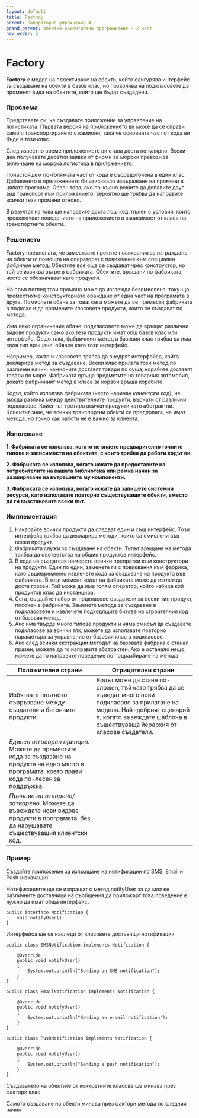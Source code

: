 ```yaml
---
layout: default
title: Factory
parent: Лабораторно упражнение 4
grand_parent: Обектно-ориентирано програмиране - 2 част
nav_order: 2
---
```


# Factory

**Factory** е модел на проектиране на обекти, който осигурява интерфейс за създаване на обекти в базов клас, но позволява на подкласовете да променят вида на обектите, които ще бъдат създадени.

### Проблема

Представете си, че създавате приложение за управление на логистиката. Първата версия на приложението ви може да се справи само с транспортирането с камиони, така че основната част от кода ви бъде в този клас.

След известно време приложението ви става доста популярно. Всеки ден получавате десетки заявки от фирми за морски превози за включване на морска логистика в приложението.

Понастоящем по-голямата част от кода е съсредоточена в един клас. Добавянето в приложението би изисквало извършване на промени в цялата програма. Освен това, ако по-късно решите да добавите друг вид транспорт към приложението, вероятно ще трябва да направите всички тези промени отново.

В резултат на това ще направите доста лош код, пълен с условия, които превключват поведението на приложението в зависимост от класа на транспортните обекти.

### Решението

Factory предполага, че замествате преките повиквания за изграждане на обекти (с помощта на оператора) с повиквания към специален _фабричен_ метод. Обектите все още се създават чрез конструктор, но той се извиква вътре в фабриката. Обектите, връщани по фабриката, често се обозначават като _продукти._

На пръв поглед тази промяна може да изглежда безсмислена: току-що преместихме конструкторното обаждане от една част на програмата в друга. Помислете обаче за това: сега можете да се премести фабриката в подклас и да промените класовете продукти, които се създават по метода.

Има леко ограничение обаче: подкласовете може да връщат различни видове продукти само ако тези продукти имат общ базов клас или интерфейс. Също така, фабричният метод в базовия клас трябва да има своя тип връщане, обявен като този интерфейс.

Например, както и класовете трябва да внедрят интерфейса, който декларира метод за създаване. Всеки клас прилага този метод по различен начин: камионите доставят товари по суша, корабите доставят товари по море. Фабриката връща предметите на товарния автомобил, докато фабричният метод в класа за кораби връща корабите.

Кодът, който използва фабриката (често наричан _клиентски_ код), не вижда разлика между действителните продукти, върнати от различни подкласове. Клиентът третира всички продукти като абстрактни. Клиентът знае, че всички транспортни обекти се предполага, че имат метода, но точно как работи не е важно за клиента.

### Използване

**1. Фабриката се използва, когато не знаете предварително точните типове и зависимости на обектите, с които трябва да работи кодът ви.**

**2. Фабриката се използва, когато искате да предоставите на потребителите на вашата библиотека или рамка начин за разширяване на вътрешните му компоненти.**

**3. Фабриката се използва, когато искате да запишете системни ресурси, като използвате повторно съществуващите обекти, вместо да ги възстановите всеки път.**

### Имплементация

1. Накарайте всички продукти да следват един и същ интерфейс. Този интерфейс трябва да декларира методи, които са смислени във всеки продукт.
2. Фабриката служи за създаване на обекти. Типът връщане на метода трябва да съответства на общия продуктов интерфейс.
3. В кода на създателя намерете всички препратки към конструктори на продукти. Един по един, заменете ги с повиквания към фабрика, като същевременно извлечете кода за създаване на продукта във фабриката. В този момент кодът на фабриката може да изглежда доста грозен. Той може да има голям оператор, който избира кой продуктов клас да инстанцира.
4. Сега, създайте набор от подкласове създатели за всеки тип продукт, посочен в фабриката. Заменете метода за създаване в подкласовете и извлечете подходящите битове на строителния код от базовия метод.
5. Ако има твърде много типове продукти и няма смисъл да създавате подкласове за всички тях, можете да използвате повторно параметъра за управление от базовия клас в подкласове.
6. Ако след всички екстракции методът на базовата фабрика е станал празен, можете да го направите абстрактен. Ако е останало нещо, можете да го направите поведение по подразбиране на метода.

| Положителни страни                                                                                                                                 | Отрицателни страни                                                                                                                                                                                        |
| -------------------------------------------------------------------------------------------------------------------------------------------------- | --------------------------------------------------------------------------------------------------------------------------------------------------------------------------------------------------------- |
| Избягвате плътното съвръзване между създателя и бетонните продукти.                                                                                | Кодът може да стане по-сложен, тъй като трябва да се въведат много нови подкласове за прилагане на модела. Най-добрият сценарий е, когато въвеждате шаблона в съществуваща йерархия от класове създатели. |
| _Единен отговорен принцип_. Можете да преместите кода за създаване на продукта на едно място в програмата, което прави кода по-лесен за поддръжка. |                                                                                                                                                                                                           |
| _Принцип на отворено/затворено_. Можете да въвеждате нови видове продукти в програмата, без да нарушавате съществуващия клиентски код.             |                                                                                                                                                                                                           |

### Пример

Създайте приложение за изпращане на нотификации по SMS, Email и Push (изкачащи)

Нотификациите ще се изпращат с метод notifyUser за да мопже различните доставчици на съобщения да приложарт това поведение е нужно да имат обща интерфейс.

```
public interface Notification {
    void notifyUser();
}
```

Интерфейса ще се наследи от класовете доставящи нотификации

```
public class SMSNotification implements Notification {
 
    @Override
    public void notifyUser()
    {
        System.out.println("Sending an SMS notification");
    }
}
```

```
public class EmailNotification implements Notification {
 
    @Override
    public void notifyUser()
    {
        System.out.println("Sending an e-mail notification");
    }
}
```

```
public class PushNotification implements Notification {
 
    @Override
    public void notifyUser()
    {
        System.out.println("Sending a push notification");
    }
}
```

Създаването на обектите от конкретните класове ще минава през фактори клас

Самото създаване на обекти минава през фактори метода по следния начин
